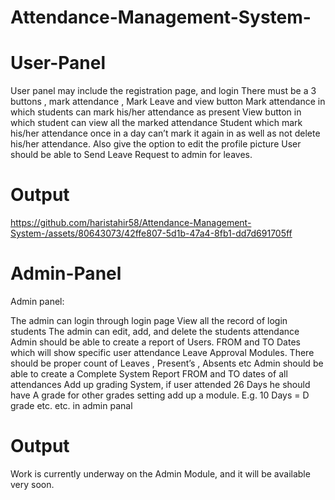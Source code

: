 # Attendance-Management-System-

# User-Panel
User panel may include the registration page, and login
There must be a 3 buttons , mark attendance , Mark Leave and view button
Mark attendance in which students can mark his/her attendance as present
View button in which student can view all the marked attendance
Student which mark his/her attendance once in a day can’t mark it again in as well as not delete his/her attendance.
Also give the option to edit the profile picture
User should be able to Send Leave Request to admin for leaves.

# Output

https://github.com/haristahir58/Attendance-Management-System-/assets/80643073/42ffe807-5d1b-47a4-8fb1-dd7d691705ff

# Admin-Panel

Admin panel:

The admin can login through login page
View all the record of login students
The admin can edit, add, and delete the students attendance
Admin should be able to create a report of Users. FROM  and TO Dates which will show specific user attendance
Leave Approval Modules. There should be proper count of Leaves , Present’s  , Absents etc
Admin should be able to create a Complete System Report FROM and TO dates of all attendances
Add up grading System, if user attended 26 Days he should have A grade for other grades setting add up a module. E.g.  10 Days = D grade etc. etc. in admin panal


# Output

Work is currently underway on the Admin Module, and it will be available very soon.


